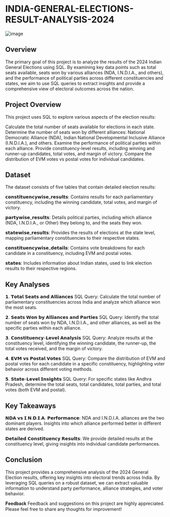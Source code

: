 # INDIA-GENERAL-ELECTIONS-RESULT-ANALYSIS-2024

![image](https://github.com/user-attachments/assets/52eec3f4-8bdb-4ed5-8aa5-244b41fa037d)


## Overview 

The primary goal of this project is to analyze the results of the 2024 Indian General Elections using SQL. By examining key data points such as total seats available, seats won by various alliances (NDA, I.N.D.I.A., and others), and the performance of political parties across different constituencies and states, we aim to use SQL queries to extract insights and provide a comprehensive view of electoral outcomes across the nation.

## Project Overview
This project uses SQL to explore various aspects of the election results:

Calculate the total number of seats available for elections in each state.
Determine the number of seats won by different alliances: National Democratic Alliance (NDA), Indian National Developmental Inclusive Alliance (I.N.D.I.A.), and others.
Examine the performance of political parties within each alliance.
Provide constituency-level results, including winning and runner-up candidates, total votes, and margin of victory.
Compare the distribution of EVM votes vs postal votes for individual candidates.

## Dataset
The dataset consists of five tables that contain detailed election results:

𝗰𝗼𝗻𝘀𝘁𝗶𝘁𝘂𝗲𝗻𝗰𝘆𝘄𝗶𝘀𝗲_𝗿𝗲𝘀𝘂𝗹𝘁𝘀: Contains results for each parliamentary constituency, including the winning candidate, total votes, and margin of victory.

𝗽𝗮𝗿𝘁𝘆𝘄𝗶𝘀𝗲_𝗿𝗲𝘀𝘂𝗹𝘁𝘀: Details political parties, including which alliance (NDA, I.N.D.I.A., or Other) they belong to, and the seats they won.

𝘀𝘁𝗮𝘁𝗲𝘄𝗶𝘀𝗲_𝗿𝗲𝘀𝘂𝗹𝘁𝘀: Provides the results of elections at the state level, mapping parliamentary constituencies to their respective states.

𝗰𝗼𝗻𝘀𝘁𝗶𝘁𝘂𝗲𝗻𝗰𝘆𝘄𝗶𝘀𝗲_𝗱𝗲𝘁𝗮𝗶𝗹𝘀: Contains vote breakdowns for each candidate in a constituency, including EVM and postal votes.

𝘀𝘁𝗮𝘁𝗲𝘀: Includes information about Indian states, used to link election results to their respective regions.

## Key Analyses
𝟭. 𝗧𝗼𝘁𝗮𝗹 𝗦𝗲𝗮𝘁𝘀 𝗮𝗻𝗱 𝗔𝗹𝗹𝗶𝗮𝗻𝗰𝗲𝘀
SQL Query: Calculate the total number of parliamentary constituencies across India and analyze which alliance won the most seats.

𝟮. 𝗦𝗲𝗮𝘁𝘀 𝗪𝗼𝗻 𝗯𝘆 𝗔𝗹𝗹𝗶𝗮𝗻𝗰𝗲𝘀 𝗮𝗻𝗱 𝗣𝗮𝗿𝘁𝗶𝗲𝘀
SQL Query: Identify the total number of seats won by NDA, I.N.D.I.A., and other alliances, as well as the specific parties within each alliance.

𝟯. 𝗖𝗼𝗻𝘀𝘁𝗶𝘁𝘂𝗲𝗻𝗰𝘆-𝗟𝗲𝘃𝗲𝗹 𝗔𝗻𝗮𝗹𝘆𝘀𝗶𝘀
SQL Query: Analyze results at the constituency level, identifying the winning candidate, the runner-up, the total votes received, and the margin of victory.

𝟰. 𝗘𝗩𝗠 𝘃𝘀 𝗣𝗼𝘀𝘁𝗮𝗹 𝗩𝗼𝘁𝗲𝘀
SQL Query: Compare the distribution of EVM and postal votes for each candidate in a specific constituency, highlighting voter behavior across different voting methods.

𝟱. 𝗦𝘁𝗮𝘁𝗲-𝗟𝗲𝘃𝗲𝗹 𝗜𝗻𝘀𝗶𝗴𝗵𝘁𝘀
SQL Query: For specific states like Andhra Pradesh, determine the total seats, total candidates, total parties, and total votes (both EVM and postal).

## Key Takeaways
𝗡𝗗𝗔 𝘃𝘀 𝗜.𝗡.𝗗.𝗜.𝗔. 𝗣𝗲𝗿𝗳𝗼𝗿𝗺𝗮𝗻𝗰𝗲: NDA and I.N.D.I.A. alliances are the two dominant players. Insights into which alliance performed better in different states are derived.

𝗗𝗲𝘁𝗮𝗶𝗹𝗲𝗱 𝗖𝗼𝗻𝘀𝘁𝗶𝘁𝘂𝗲𝗻𝗰𝘆 𝗥𝗲𝘀𝘂𝗹𝘁𝘀: We provide detailed results at the constituency level, giving insights into individual candidate performances.

## Conclusion
This project provides a comprehensive analysis of the 2024 General Election results, offering key insights into electoral trends across India. By leveraging SQL queries on a robust dataset, we can extract valuable information to understand party performance, alliance strategies, and voter behavior.

𝐅𝐞𝐞𝐝𝐛𝐚𝐜𝐤
Feedback and suggestions on this project are highly appreciated. Please feel free to share any thoughts for improvement!
